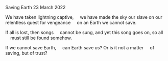 Saving Earth
23 March 2022

We have taken lightning captive,
&nbsp;&nbsp;&nbsp;&nbsp;we have made the sky our slave
on our relentless quest for vengeance
&nbsp;&nbsp;&nbsp;&nbsp;on an Earth we cannot save.

If all is lost, then songs
&nbsp;&nbsp;&nbsp;&nbsp;cannot be sung, and yet
this song goes on, so all
&nbsp;&nbsp;&nbsp;&nbsp;must still be found somehow.

If we cannot save Earth,
&nbsp;&nbsp;&nbsp;&nbsp;can Earth save us?
Or is it not a matter
&nbsp;&nbsp;&nbsp;&nbsp;of saving, but of trust?  